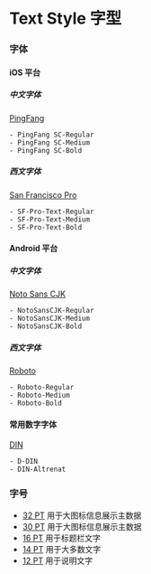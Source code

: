 
# Text Style 字型

### 字体

#### iOS 平台

##### 中文字体

[PingFang]()

	- PingFang SC-Regular
	- PingFang SC-Medium
	- PingFang SC-Bold


##### 西文字体

[San Francisco Pro]()

	- SF-Pro-Text-Regular
	- SF-Pro-Text-Medium
	- SF-Pro-Text-Bold

#### Android 平台

##### 中文字体

[Noto Sans CJK]()

	- NotoSansCJK-Regular
	- NotoSansCJK-Medium
	- NotoSansCJK-Bold

##### 西文字体

[Roboto]()

	- Roboto-Regular
	- Roboto-Medium
	- Roboto-Bold


#### 常用数字字体

[DIN]()

	- D-DIN
	- DIN-Altrenat

### 字号
- [32 PT]() 用于大图标信息展示主数据
- [30 PT]() 用于大图标信息展示主数据
- [16 PT]() 用于标题栏文字
- [14 PT]() 用于大多数文字
- [12 PT]() 用于说明文字

